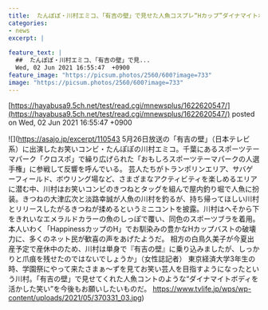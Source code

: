 ```yaml
---
title:  たんぽぽ・川村エミコ、「有吉の壁」で見せた人魚コスプレ“Hカップ”ダイナマイトボディの破壊力に反響  
categories:
- news
excerpt: |
  
feature_text: |
  ##  たんぽぽ・川村エミコ、「有吉の壁」で見...
  Wed, 02 Jun 2021 16:55:47  +0900
feature_image: "https://picsum.photos/2560/600?image=733"
image: "https://picsum.photos/2560/600?image=733"
---
```


[https://hayabusa9.5ch.net/test/read.cgi/mnewsplus/1622620547/](https://hayabusa9.5ch.net/test/read.cgi/mnewsplus/1622620547/)
posted on Wed, 02 Jun 2021 16:55:47  +0900

<!--more-->

![](https://asajo.jp/excerpt/110543 5月26日放送の「有吉の壁」（日本テレビ系）に出演したお笑いコンビ・たんぽぽの川村エミコ。千葉にあるスポーツテーマパーク「クロスポ」で繰り広げられた「おもしろスポーツテーマパークの人選手権」に参戦して反響を呼んでいる。 芸人たちがトランポリンエリア、サバゲーフィールド、ボウリング場など、さまざまなアクティビティを楽しめるエリアに潜む中、川村はお笑いコンビのきつねとタッグを組んで屋内釣り堀で人魚に扮装。きつねの大津広次と淡路幸誠が人魚の川村を釣るが、持ち帰ってほしい川村とリリースしたがるきつねが揉めるというミニコントを披露。川村はへそから下をきれいなエメラルドカラーの魚のしっぽで覆い、同色のスポーツブラを着用。本人いわく「HappinessカップのH」でお馴染みの豊かなHカップバストの破壊力に、多くのネット民が歓喜の声をあげたようだ。 相方の白鳥久美子が今夏出産予定で産休中のため、川村は単身で『有吉の壁』に乗り込みましたが、しっかりと爪痕を残せたのではないでしょうか」（女性誌記者） 東京経済大学3年生の時、学園祭にやって来たさまぁ〜ずを見てお笑い芸人を目指すようになったという川村。「有吉の壁」で見せてくれた人魚コントのような“ダイナマイトボディを活かした笑い”を今後もお願いしたいものだ。 https://www.tvlife.jp/wps/wp-content/uploads/2021/05/370331_03.jpg)
